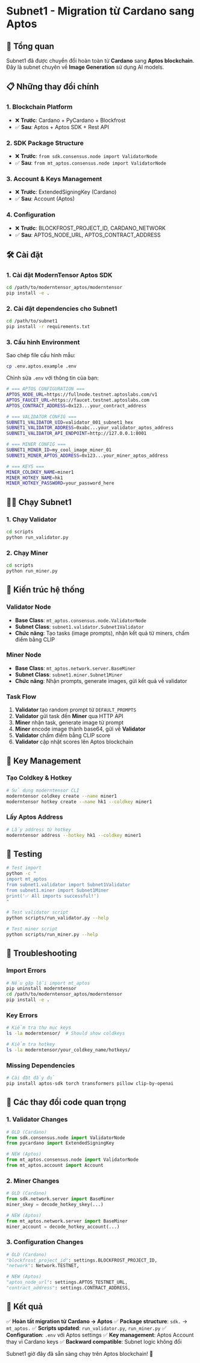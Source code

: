 # Subnet1 - Migration từ Cardano sang Aptos

## 🚀 Tổng quan

Subnet1 đã được chuyển đổi hoàn toàn từ **Cardano** sang **Aptos blockchain**. Đây là subnet chuyên về **Image Generation** sử dụng AI models.

## 📋 Những thay đổi chính

### 1. **Blockchain Platform**
- ❌ **Trước**: Cardano + PyCardano + Blockfrost
- ✅ **Sau**: Aptos + Aptos SDK + Rest API

### 2. **SDK Package Structure**
- ❌ **Trước**: `from sdk.consensus.node import ValidatorNode`
- ✅ **Sau**: `from mt_aptos.consensus.node import ValidatorNode`

### 3. **Account & Keys Management**
- ❌ **Trước**: ExtendedSigningKey (Cardano)
- ✅ **Sau**: Account (Aptos)

### 4. **Configuration**
- ❌ **Trước**: BLOCKFROST_PROJECT_ID, CARDANO_NETWORK
- ✅ **Sau**: APTOS_NODE_URL, APTOS_CONTRACT_ADDRESS

## 🛠️ Cài đặt

### 1. Cài đặt ModernTensor Aptos SDK

```bash
cd /path/to/moderntensor_aptos/moderntensor
pip install -e .
```

### 2. Cài đặt dependencies cho Subnet1

```bash
cd /path/to/subnet1
pip install -r requirements.txt
```

### 3. Cấu hình Environment

Sao chép file cấu hình mẫu:
```bash
cp .env.aptos.example .env
```

Chỉnh sửa `.env` với thông tin của bạn:

```bash
# === APTOS CONFIGURATION ===
APTOS_NODE_URL=https://fullnode.testnet.aptoslabs.com/v1
APTOS_FAUCET_URL=https://faucet.testnet.aptoslabs.com
APTOS_CONTRACT_ADDRESS=0x123...your_contract_address

# === VALIDATOR CONFIG ===
SUBNET1_VALIDATOR_UID=validator_001_subnet1_hex
SUBNET1_VALIDATOR_ADDRESS=0xabc...your_validator_aptos_address
SUBNET1_VALIDATOR_API_ENDPOINT=http://127.0.0.1:8001

# === MINER CONFIG ===
SUBNET1_MINER_ID=my_cool_image_miner_01
SUBNET1_MINER_APTOS_ADDRESS=0x123...your_miner_aptos_address

# === KEYS ===
MINER_COLDKEY_NAME=miner1
MINER_HOTKEY_NAME=hk1
MINER_HOTKEY_PASSWORD=your_password_here
```

## 🏃‍♂️ Chạy Subnet1

### 1. Chạy Validator

```bash
cd scripts
python run_validator.py
```

### 2. Chạy Miner

```bash
cd scripts  
python run_miner.py
```

## 🔧 Kiến trúc hệ thống

### Validator Node
- **Base Class**: `mt_aptos.consensus.node.ValidatorNode`
- **Subnet Class**: `subnet1.validator.Subnet1Validator`
- **Chức năng**: Tạo tasks (image prompts), nhận kết quả từ miners, chấm điểm bằng CLIP

### Miner Node
- **Base Class**: `mt_aptos.network.server.BaseMiner`
- **Subnet Class**: `subnet1.miner.Subnet1Miner`
- **Chức năng**: Nhận prompts, generate images, gửi kết quả về validator

### Task Flow
1. **Validator** tạo random prompt từ `DEFAULT_PROMPTS`
2. **Validator** gửi task đến **Miner** qua HTTP API
3. **Miner** nhận task, generate image từ prompt
4. **Miner** encode image thành base64, gửi về **Validator**
5. **Validator** chấm điểm bằng CLIP score
6. **Validator** cập nhật scores lên Aptos blockchain

## 🔑 Key Management

### Tạo Coldkey & Hotkey

```bash
# Sử dụng moderntensor CLI
moderntensor coldkey create --name miner1
moderntensor hotkey create --name hk1 --coldkey miner1
```

### Lấy Aptos Address

```bash
# Lấy address từ hotkey
moderntensor address --hotkey hk1 --coldkey miner1
```

## 🧪 Testing

```bash
# Test import
python -c "
import mt_aptos
from subnet1.validator import Subnet1Validator
from subnet1.miner import Subnet1Miner
print('✅ All imports successful!')
"

# Test validator script
python scripts/run_validator.py --help

# Test miner script  
python scripts/run_miner.py --help
```

## 🚨 Troubleshooting

### Import Errors
```bash
# Nếu gặp lỗi import mt_aptos
pip uninstall moderntensor
cd /path/to/moderntensor_aptos/moderntensor
pip install -e .
```

### Key Errors
```bash
# Kiểm tra thư mục keys
ls -la moderntensor/  # Should show coldkeys

# Kiểm tra hotkey
ls -la moderntensor/your_coldkey_name/hotkeys/
```

### Missing Dependencies
```bash
# Cài đặt đầy đủ
pip install aptos-sdk torch transformers pillow clip-by-openai
```

## 📝 Các thay đổi code quan trọng

### 1. Validator Changes
```python
# OLD (Cardano)
from sdk.consensus.node import ValidatorNode
from pycardano import ExtendedSigningKey

# NEW (Aptos) 
from mt_aptos.consensus.node import ValidatorNode
from mt_aptos.account import Account
```

### 2. Miner Changes
```python
# OLD (Cardano)
from sdk.network.server import BaseMiner
miner_skey = decode_hotkey_skey(...)

# NEW (Aptos)
from mt_aptos.network.server import BaseMiner  
miner_account = decode_hotkey_account(...)
```

### 3. Configuration Changes
```python
# OLD (Cardano)
"blockfrost_project_id": settings.BLOCKFROST_PROJECT_ID,
"network": Network.TESTNET,

# NEW (Aptos)
"aptos_node_url": settings.APTOS_TESTNET_URL,
"contract_address": settings.CONTRACT_ADDRESS,
```

## 🎯 Kết quả

✅ **Hoàn tất migration từ Cardano → Aptos**
✅ **Package structure**: `sdk.` → `mt_aptos.`
✅ **Scripts updated**: `run_validator.py`, `run_miner.py`
✅ **Configuration**: `.env` với Aptos settings
✅ **Key management**: Aptos Account thay vì Cardano keys
✅ **Backward compatible**: Subnet logic không đổi

Subnet1 giờ đây đã sẵn sàng chạy trên Aptos blockchain! 🚀 